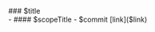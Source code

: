 <SECTION>### $title</SECTION> <SCOPE>- #### $scopeTitle</SCOPE> <COMMITS>  - $commit [link]($link)</COMMITS>